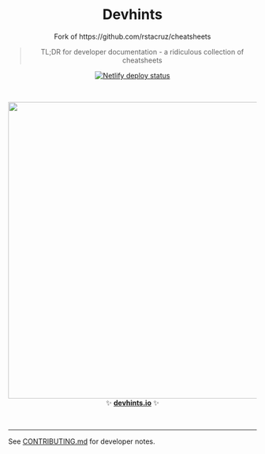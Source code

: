 <h1 align='center'>Devhints</h1>

<p align='center'>
Fork of https://github.com/rstacruz/cheatsheets
</p>

<blockquote align='center'>
TL;DR for developer documentation - a ridiculous collection of cheatsheets
</blockquote>

<p align='center'>
<a href='https://app.netlify.com/sites/devhints-cheatsheets/deploys'><img src='https://api.netlify.com/api/v1/badges/c66b2a8b-5147-4243-9bf6-e2143126f6c8/deploy-status' alt='Netlify deploy status'></a>
</p>

<br>

<p align='center'>
<a href='https://devhints.io/'><img src='_docs/images/screenshot.png' width=600></a>
<br>
✨ <b><a href='https://devhints.io/'>devhints.io</a></b> ✨
</p>

<br>

---

See [CONTRIBUTING.md](CONTRIBUTING.md) for developer notes.

